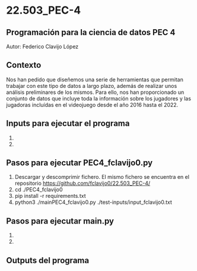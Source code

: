 # 22.503_PEC-4
## Programación para la ciencia de datos PEC 4
Autor: Federico Clavijo López

## Contexto
Nos han pedido que diseñemos una serie de herramientas que permitan trabajar con este tipo de datos a largo plazo, además de realizar unos análisis preliminares de los mismos. Para ello, nos han proporcionado un conjunto de datos que incluye toda la información sobre los jugadores y las jugadoras incluídas en el videojuego desde el año 2016 hasta el 2022.

## Inputs para ejecutar el programa
1. 
2. 

## Pasos para ejecutar PEC4_fclavijo0.py
1. Descargar y descomprimir fichero. El mismo fichero se encuentra en el repositorio https://github.com/fclavijo0/22.503_PEC-4/
2. cd ./PEC4_fclavijo0
3. pip install -r requirements.txt
4. python3 ./mainPEC4_fclavijo0.py ./test-inputs/input_fclavijo0.txt

## Pasos para ejecutar main.py
1. 
2. 

## Outputs del programa

